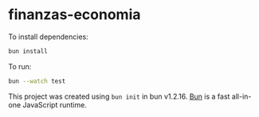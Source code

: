 # finanzas-economia

To install dependencies:

```bash
bun install
```

To run:

```bash
bun --watch test
```

This project was created using `bun init` in bun v1.2.16. [Bun](https://bun.sh) is a fast all-in-one JavaScript runtime.
